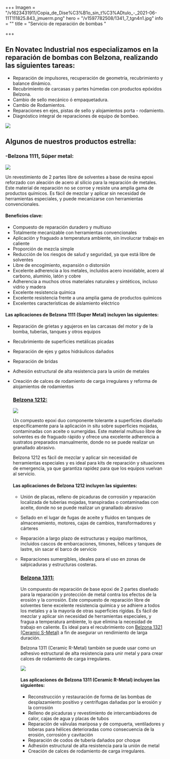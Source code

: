 +++
Imagen = "/v1623431911/Copia_de_Dise%C3%B1o_sin_t%C3%ADtulo_-_2021-06-11T111825.843_jmuerm.png"
hero = "/v1597782508/1341_7_tgn4n1.jpg"
info = ""
title = "Servicio de reparación de bombas "

+++
## En Novatec Industrial nos especializamos en la reparación de bombas con Belzona, realizando las siguientes tareas:

* Reparación de impulsores, recuperación de geometría, recubrimiento y balance dinámico.
* Recubrimiento de carcasas y partes húmedas con productos epóxidos Belzona.
* Cambio de sello mecánico ó empaquetadura.
* Cambio de Rodamientos.
* Reparaciones en ejes, pistas de sello y alojamientos porta - rodamiento.
* Diagnóstico integral de reparaciones de equipo de bombeo.

![](https://res.cloudinary.com/novatec/v1623431998/3b4a846e-b3ff-47df-96d1-39f54fb74557_tdreov.jpg)

## **Algunos de nuestros productos estrella:**

### -Belzona 1111, Súper metal:

![](https://res.cloudinary.com/novatec/v1623432274/Dise%C3%B1o_sin_t%C3%ADtulo_34_lfzlod.png)

Un revestimiento de 2 partes libre de solventes a base de resina epoxi reforzado con aleación de acero al silicio para la reparación de metales. Este material de reparación no se corroe y resiste una amplia gama de productos químicos. Es fácil de mezclar y aplicar sin necesidad de herramientas especiales, y puede mecanizarse con herramientas convencionales.

#### Beneficios clave:

* Compuesto de reparación duradero y multiuso
* Totalmente mecanizable con herramientas convencionales
* Aplicación y fraguado a temperatura ambiente, sin involucrar trabajo en caliente
* Proporción de mezcla simple
* Reducción de los riesgos de salud y seguridad, ya que está libre de solventes
* Libre de encogimiento, expansión o distorsión
* Excelente adherencia a los metales, incluidos acero inoxidable, acero al carbono, aluminio, latón y cobre
* Adherencia a muchos otros materiales naturales y sintéticos, incluso vidrio y madera
* Excelente resistencia química
* Excelente resistencia frente a una amplia gama de productos químicos
* Excelentes características de aislamiento eléctrico

#### Las aplicaciones de Belzona 1111 (Super Metal) incluyen las siguientes:

* Reparación de grietas y agujeros en las carcasas del motor y de la bomba, tuberías, tanques y otros equipos
* Recubrimiento de superficies metálicas picadas
* Reparación de ejes y gatos hidráulicos dañados
* Reparación de bridas
* Adhesión estructural de alta resistencia para la unión de metales
* Creación de calces de rodamiento de carga irregulares y reforma de alojamientos de rodamientos

  ### [**Belzona 1212:**](https://www.belzona.com/es/products/1000/1212.aspx)

  ![](https://res.cloudinary.com/novatec/v1623432409/Dise%C3%B1o_sin_t%C3%ADtulo_35_icyndy.png)

  Un compuesto epoxi duo componente tolerante a superficies diseñado específicamente para la aplicación in situ sobre superficies mojadas, contaminadas con aceite o sumergidas. Este material multiuso libre de solventes es de fraguado rápido y ofrece una excelente adherencia a sustratos preparados manualmente, donde no se puede realizar un granallado abrasivo.

  Belzona 1212 es fácil de mezclar y aplicar sin necesidad de herramientas especiales y es ideal para kits de reparación y situaciones de emergencia, ya que garantiza rapidez para que los equipos vuelvan al servicio.

  #### Las aplicaciones de Belzona 1212 incluyen las siguientes:
  * Unión de placas, relleno de picaduras de corrosión y reparación localizada de tuberías mojadas, transpiradas o contaminadas con aceite, donde no se puede realizar un granallado abrasivo
  * Sellado en el lugar de fugas de aceite y fluidos en tanques de almacenamiento, motores, cajas de cambios, transformadores y cárteres
  * Reparación a largo plazo de estructuras y equipo marítimos, incluidos cascos de embarcaciones, timones, hélices y tanques de lastre, sin sacar el barco de servicio
  * Reparaciones sumergibles, ideales para el uso en zonas de salpicaduras y estructuras costeras.

    ### [**Belzona 1311:**](https://www.belzona.com/es/products/1000/1311.aspx)

    Un compuesto de reparación de base epoxi de 2 partes diseñado para la reparación y protección de metal contra los efectos de la erosión y la corrosión. Este compuesto de reparación libre de solventes tiene excelente resistencia química y se adhiere a todos los metales y a la mayoría de otras superficies rígidas. Es fácil de mezclar y aplicar sin necesidad de herramientas especiales, y fragua a temperatura ambiente, lo que elimina la necesidad de trabajo en caliente. Es ideal para el recubrimiento con [Belzona 1321 (Ceramic S-Metal)](https://www.belzona.com/es/products/1000/1321.aspx) a fin de asegurar un rendimiento de larga duración.

    Belzona 1311 (Ceramic R-Metal) también se puede usar como un adhesivo estructural de alta resistencia para unir metal y para crear calces de rodamiento de carga irregulares.

    ![](https://res.cloudinary.com/novatec/v1623432566/Dise%C3%B1o_sin_t%C3%ADtulo_36_jl89we.png)

    #### Las aplicaciones de Belzona 1311 (Ceramic R-Metal) incluyen las siguientes:
    * Reconstrucción y restauración de forma de las bombas de desplazamiento positivo y centrífugas dañadas por la erosión y la corrosión
    * Relleno de picaduras y revestimiento de intercambiadores de calor, cajas de agua y placas de tubos
    * Reparación de válvulas mariposa y de compuerta, ventiladores y toberas para hélices deterioradas como consecuencia de la erosión, corrosión y cavitación
    * Reparación de codos de tubería dañados por choque
    * Adhesión estructural de alta resistencia para la unión de metal
    * Creación de calces de rodamiento de carga irregulares.

### 